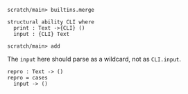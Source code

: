 
```ucm:hide
scratch/main> builtins.merge
```

```unison:hide
structural ability CLI where
  print : Text ->{CLI} ()
  input : {CLI} Text
```

```ucm:hide
scratch/main> add
```

The `input` here should parse as a wildcard, not as `CLI.input`.

```unison
repro : Text -> ()
repro = cases
  input -> ()
```
